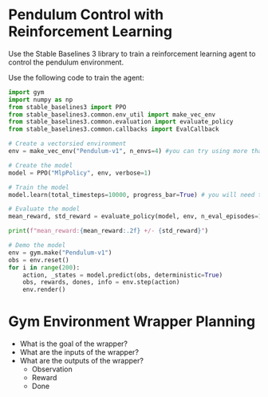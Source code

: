 # Pendulum Control with Reinforcement Learning

Use the Stable Baselines 3 library to train a reinforcement learning agent to control the pendulum environment.

Use the following code to train the agent:

```python
import gym
import numpy as np
from stable_baselines3 import PPO
from stable_baselines3.common.env_util import make_vec_env
from stable_baselines3.common.evaluation import evaluate_policy
from stable_baselines3.common.callbacks import EvalCallback

# Create a vectorsied environment
env = make_vec_env("Pendulum-v1", n_envs=4) #you can try using more than 4 environments if you have a powerful computer

# Create the model
model = PPO("MlpPolicy", env, verbose=1)

# Train the model
model.learn(total_timesteps=10000, progress_bar=True) # you will need to train for at least 500000 timesteps

# Evaluate the model
mean_reward, std_reward = evaluate_policy(model, env, n_eval_episodes=10)

print(f"mean_reward:{mean_reward:.2f} +/- {std_reward}")

# Demo the model
env = gym.make("Pendulum-v1")
obs = env.reset()
for i in range(200):
    action, _states = model.predict(obs, deterministic=True)
    obs, rewards, dones, info = env.step(action)
    env.render()
```

# Gym Environment Wrapper Planning 

- What is the goal of the wrapper?
- What are the inputs of the wrapper?
- What are the outputs of the wrapper?
    - Observation
    - Reward
    - Done
